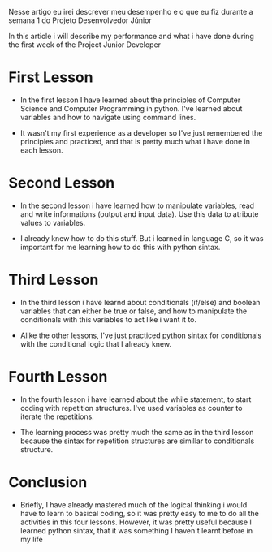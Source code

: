 Nesse artigo eu irei descrever meu desempenho e o que eu fiz durante a semana 1 do Projeto Desenvolvedor Júnior

In this article i will describe my performance and what i have done during the first week of the Project Junior Developer

# First Lesson

- In the first lesson I have learned about the principles of Computer Science and Computer Programming in python. I've learned about variables and how to navigate using command lines.

- It wasn't my first experience as a developer so I've just remembered the principles and practiced, and that is pretty much what i have done in each lesson.

# Second Lesson

- In the second lesson i have learned how to manipulate variables, read and write informations (output and input data). Use this data to atribute values to variables.

- I already knew how to do this stuff. But i learned in language C, so it was important for me learning how to do this with python sintax.

# Third Lesson

- In the third lesson i have learnd about conditionals (if/else) and boolean variables that can either be true or false, and how to manipulate the conditionals with this variables to act like i want it to.

- Alike the other lessons, I've just practiced python sintax for conditionals with the conditional logic that I already knew.

# Fourth Lesson

- In the fourth lesson i have learned about the while statement, to start coding with repetition structures. I've used variables as counter to iterate the repetitions.

- The learning process was pretty much the same as in the third lesson because the sintax for repetition structures are simillar to conditionals structure.

# Conclusion

- Briefly, I have already mastered much of the logical thinking i would have to learn to basical coding, so it was pretty easy to me to do all the activities in this four lessons. However, it was pretty useful because I learned python sintax, that it was something I haven't learnt before in my life